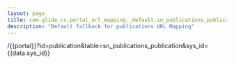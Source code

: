 ```yaml
---
layout: page
title: com.glide.cs.portal_url_mapping._default.sn_publications_publication
description: "Default fallback for publications URL Mapping"
---
```

/{{portal}}?id=publication&table=sn_publications_publication&sys_id={{data.sys_id}}